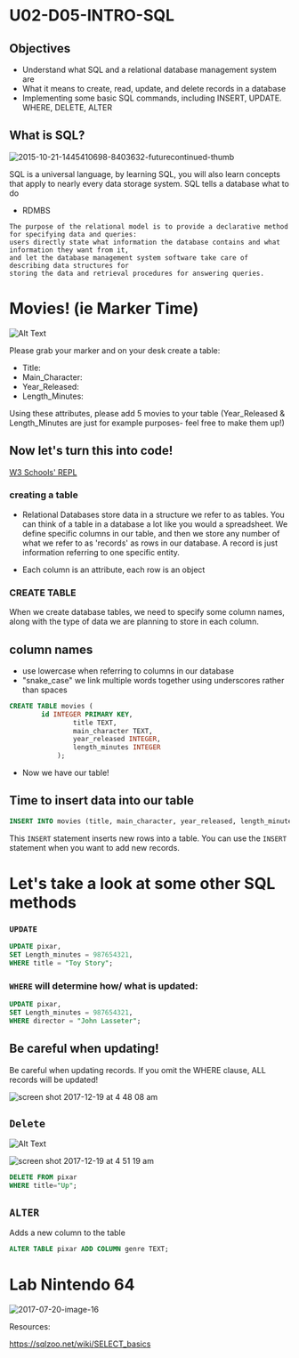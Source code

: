 # U02-D05-INTRO-SQL

## Objectives

-  Understand what SQL and a relational database management system are
-  What it means to create, read, update, and delete records in a database
-  Implementing some basic SQL commands, including INSERT, UPDATE. WHERE, DELETE, ALTER

## What is SQL?  
![2015-10-21-1445410698-8403632-futurecontinued-thumb](https://user-images.githubusercontent.com/6153182/34148578-ccc2dcb0-e46f-11e7-9e05-08241ab5eb98.jpg)

SQL is a universal language, by learning SQL, you will also learn concepts that apply to nearly every data storage system.   SQL tells a database what to do

-  RDMBS
```text
The purpose of the relational model is to provide a declarative method for specifying data and queries: 
users directly state what information the database contains and what information they want from it, 
and let the database management system software take care of describing data structures for 
storing the data and retrieval procedures for answering queries.
```


# Movies! (ie Marker Time)

![Alt Text](https://media.giphy.com/media/fPkWsBe1wWPtu/giphy.gif)

Please grab your marker and on your desk create a table:
-  Title:
-  Main_Character:
-  Year_Released:
-  Length_Minutes:

Using these attributes, please add 5 movies to your table (Year_Released & Length_Minutes are just for example purposes- feel free to make them up!)


## Now let's turn this into code!

[W3 Schools' REPL](https://www.w3schools.com/sql/trysql.asp?filename=trysql_op_in)



### creating a table


-  Relational Databases store data in a structure we refer to as tables.
You can think of a table in a database a lot like you would a spreadsheet. We define specific columns in our table, and then we store any number of what we refer to as 'records' as rows in our database. A record is just information referring to one specific entity.

-  Each column is an attribute, each row is an object 


### CREATE TABLE

When we create database tables, we need to specify some column names, along with the type of data we are planning to store in each column.

## column names
-   use lowercase when referring to columns in our database
-  "snake_case" we link multiple words together using underscores rather than spaces 

```sql
CREATE TABLE movies (
        id INTEGER PRIMARY KEY,
                title TEXT, 
                main_character TEXT,
                year_released INTEGER,
                length_minutes INTEGER
            );
```

-  Now we have our table!

## Time to insert data into our table
```sql
INSERT INTO movies (title, main_character, year_released, length_minutes) VALUES ("The Shawshank Redemption", "Andy Dufresne", 1994, 127);
```

This `INSERT` statement inserts new rows into a table. You can use the `INSERT `statement when you want to add new records.

# Let's take a look at some other SQL methods

### `UPDATE`
```sql
UPDATE pixar, 
SET Length_minutes = 987654321, 
WHERE title = "Toy Story";
```

### `WHERE` will determine how/ what is updated:
```sql
UPDATE pixar, 
SET Length_minutes = 987654321, 
WHERE director = "John Lasseter";
```

## Be careful when updating!
Be careful when updating records. If you omit the WHERE clause, ALL records will be updated!

![screen shot 2017-12-19 at 4 48 08 am](https://user-images.githubusercontent.com/6153182/34150978-f136e2c8-e477-11e7-978a-35d54850c74a.png)

## `Delete` 

![Alt Text](https://media.giphy.com/media/3ohjV4neA9bVFl76tG/giphy.gif)

![screen shot 2017-12-19 at 4 51 19 am](https://user-images.githubusercontent.com/6153182/34151105-4ffc7b56-e478-11e7-9f71-1e73cb3e4e40.png)

```sql
DELETE FROM pixar
WHERE title="Up";
```

## `ALTER`
Adds a new column to the table

```sql
ALTER TABLE pixar ADD COLUMN genre TEXT; 
```


# Lab Nintendo 64

![2017-07-20-image-16](https://user-images.githubusercontent.com/6153182/34159600-d0d87986-e497-11e7-96b5-fe1233708e0c.jpg)
 





Resources:

https://sqlzoo.net/wiki/SELECT_basics
